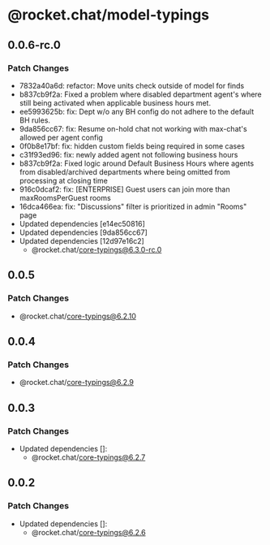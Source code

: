 # @rocket.chat/model-typings

## 0.0.6-rc.0

### Patch Changes

- 7832a40a6d: refactor: Move units check outside of model for finds
- b837cb9f2a: Fixed a problem where disabled department agent's where still being activated when applicable business hours met.
- ee5993625b: fix: Dept w/o any BH config do not adhere to the default BH rules.
- 9da856cc67: fix: Resume on-hold chat not working with max-chat's allowed per agent config
- 0f0b8e17bf: fix: hidden custom fields being required in some cases
- c31f93ed96: fix: newly added agent not following business hours
- b837cb9f2a: Fixed logic around Default Business Hours where agents from disabled/archived departments where being omitted from processing at closing time
- 916c0dcaf2: fix: [ENTERPRISE] Guest users can join more than maxRoomsPerGuest rooms
- 16dca466ea: fix: "Discussions" filter is prioritized in admin "Rooms" page
- Updated dependencies [e14ec50816]
- Updated dependencies [9da856cc67]
- Updated dependencies [12d97e16c2]
  - @rocket.chat/core-typings@6.3.0-rc.0

## 0.0.5

### Patch Changes

- @rocket.chat/core-typings@6.2.10

## 0.0.4

### Patch Changes

- @rocket.chat/core-typings@6.2.9

## 0.0.3

### Patch Changes

- Updated dependencies []:
  - @rocket.chat/core-typings@6.2.7

## 0.0.2

### Patch Changes

- Updated dependencies []:
  - @rocket.chat/core-typings@6.2.6
